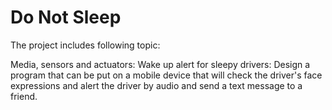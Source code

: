 # Do Not Sleep

The project includes following topic:

Media, sensors and actuators: Wake up alert for sleepy drivers: Design a program that can be put on a mobile 
device that will check the driver's face expressions and alert the driver by audio and send a text message 
to a friend.

